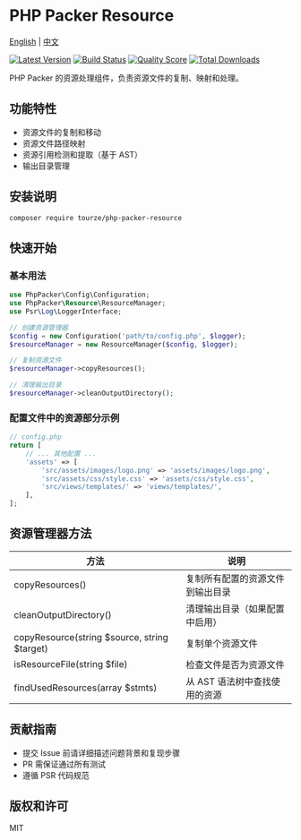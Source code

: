 # PHP Packer Resource

[English](README.md) | [中文](README.zh-CN.md)

[![Latest Version](https://img.shields.io/packagist/v/tourze/php-packer-resource.svg?style=flat-square)](https://packagist.org/packages/tourze/php-packer-resource)
[![Build Status](https://img.shields.io/travis/tourze/php-packer-resource/master.svg?style=flat-square)](https://travis-ci.org/tourze/php-packer-resource)
[![Quality Score](https://img.shields.io/scrutinizer/g/tourze/php-packer-resource.svg?style=flat-square)](https://scrutinizer-ci.com/g/tourze/php-packer-resource)
[![Total Downloads](https://img.shields.io/packagist/dt/tourze/php-packer-resource.svg?style=flat-square)](https://packagist.org/packages/tourze/php-packer-resource)

PHP Packer 的资源处理组件，负责资源文件的复制、映射和处理。

## 功能特性

- 资源文件的复制和移动
- 资源文件路径映射
- 资源引用检测和提取（基于 AST）
- 输出目录管理

## 安装说明

```bash
composer require tourze/php-packer-resource
```

## 快速开始

### 基本用法

```php
use PhpPacker\Config\Configuration;
use PhpPacker\Resource\ResourceManager;
use Psr\Log\LoggerInterface;

// 创建资源管理器
$config = new Configuration('path/to/config.php', $logger);
$resourceManager = new ResourceManager($config, $logger);

// 复制资源文件
$resourceManager->copyResources();

// 清理输出目录
$resourceManager->cleanOutputDirectory();
```

### 配置文件中的资源部分示例

```php
// config.php
return [
    // ... 其他配置 ...
    'assets' => [
        'src/assets/images/logo.png' => 'assets/images/logo.png',
        'src/assets/css/style.css' => 'assets/css/style.css',
        'src/views/templates/' => 'views/templates/',
    ],
];
```

## 资源管理器方法

| 方法 | 说明 |
|------|------|
| copyResources() | 复制所有配置的资源文件到输出目录 |
| cleanOutputDirectory() | 清理输出目录（如果配置中启用） |
| copyResource(string $source, string $target) | 复制单个资源文件 |
| isResourceFile(string $file) | 检查文件是否为资源文件 |
| findUsedResources(array $stmts) | 从 AST 语法树中查找使用的资源 |

## 贡献指南

- 提交 Issue 前请详细描述问题背景和复现步骤
- PR 需保证通过所有测试
- 遵循 PSR 代码规范

## 版权和许可

MIT
